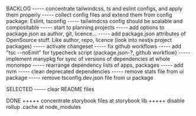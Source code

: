 BACKLOG
----- concentrate tailwindcss, ts and eslint configs, and apply them properly
----- collect config files and extend them from config package. Eslint, tsconfig
----- tailwindcss config should be scalable and compositable
----- start to planning projects
----- add options to package.json as author, git, licence...
----- add package.json attributes of OpenSource stuff. Like author, repo, licence (look into nestjs project packages)
----- activate changeset
----- fix github workflows
----- add "tsc --noEmit" for typecheck script (package.json-?, github workflow)
----- implement manypkg for sync of versions of dependencies at whole monorepo
----- rearrange dependency lists of apps, packages
----- add nvm
----- clean deprecated dependencies
----- remove stats file from ui package
----- remove tsconfig.dev.json file from ui package

SELECTED
----- clear README files

DONE
+++++ concentrate storybook files at storybook lib
+++++ disable rollup .cache at node_modules
